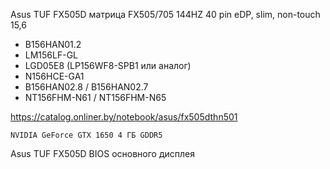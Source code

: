 Asus TUF FX505D  матрица FX505/705 144HZ 40 pin eDP, slim, non-touch 15,6


- B156HAN01.2  
- LM156LF-GL
- LGD05E8 (LP156WF8-SPB1 или аналог)
- N156HCE-GA1
- B156HAN02.8 / B156HAN02.7
- NT156FHM-N61 / NT156FHM-N65

https://catalog.onliner.by/notebook/asus/fx505dthn501

	NVIDIA GeForce GTX 1650 4 ГБ GDDR5

Asus TUF FX505D BIOS основного дисплея